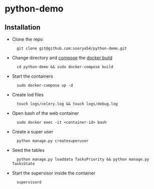 # python-demo

## Installation

- Clone the repo
		
		git clone git@github.com:soorya54/python-demo.git

- Change directory and [compose](https://docs.docker.com/compose/install/) the [docker build](https://docs.docker.com/install/)

		cd python-demo && sudo docker-compose build 

- Start the containers

		sudo docker-compose up -d

- Create lod files

		touch logs/celery.log && touch logs/debug.log

- Open bash of the web container

		sudo docker exec -it <container-id> bash

- Create a super user
		
		python manage.py createsuperuser

- Seed the tables

		python manage.py loaddata TasksPriority && python manage.py TasksState

- Start the supervisor inside the container

		supervisord